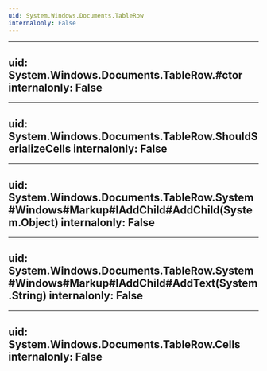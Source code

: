 ```yaml
---
uid: System.Windows.Documents.TableRow
internalonly: False
---
```


---
uid: System.Windows.Documents.TableRow.#ctor
internalonly: False
---

---
uid: System.Windows.Documents.TableRow.ShouldSerializeCells
internalonly: False
---

---
uid: System.Windows.Documents.TableRow.System#Windows#Markup#IAddChild#AddChild(System.Object)
internalonly: False
---

---
uid: System.Windows.Documents.TableRow.System#Windows#Markup#IAddChild#AddText(System.String)
internalonly: False
---

---
uid: System.Windows.Documents.TableRow.Cells
internalonly: False
---
